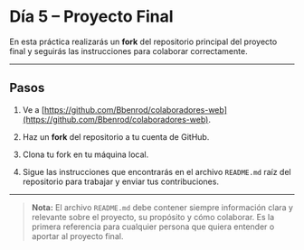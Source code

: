 # Día 5 – Proyecto Final

En esta práctica realizarás un **fork** del repositorio principal del proyecto final y seguirás las instrucciones para colaborar correctamente.

---

## Pasos

1. Ve a [https://github.com/Bbenrod/colaboradores-web](https://github.com/Bbenrod/colaboradores-web).

2. Haz un **fork** del repositorio a tu cuenta de GitHub.

3. Clona tu fork en tu máquina local.

4. Sigue las instrucciones que encontrarás en el archivo `README.md` raíz del repositorio para trabajar y enviar tus contribuciones.

---

> **Nota:**
> El archivo `README.md` debe contener siempre información clara y relevante sobre el proyecto, su propósito y cómo colaborar. Es la primera referencia para cualquier persona que quiera entender o aportar al proyecto final.
